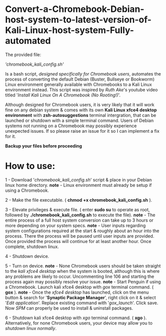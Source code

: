 # Convert-a-Chromebook-Debian-host-system-to-latest-version-of-Kali-Linux-host-system-Fully-automated
The provided file:

  *'chromebook_kali_config.sh'*

Is a bash script, *designed specifically for Chromebook users*, automates the process of converting the default Debian (Buster, Bullseye or Bookworm) Linux environment generally available with Chromebooks to a Kali Linux environment instead. This script was inspired by *Ruth Ake*'s youtube video titled '*Install Kali Linux On A Chromebook (No Rooting!)*'.

Although designed for Chromebook users, it is very likely that it will work fine on any debian system & comes with its own **Kali Linux xfce4 desktop environment** with **zsh-autosuggestions** terminal intergration, that can be launched or shutdown with a simple terminal command. Users of Debian systems not running on a Chromebook may possibly experience unexpected issues. If so please raise an issue for it so I can implement a fix for it.


   **Backup your files before proceeding**




# How to use:
1 - Download '*chromebook_kali_config.sh*' script & place in your Debian linux home directory.
**note** - Linux environment must already be setup if using a Chromebook.

2 - Make the file executable. ( **chmod +x chromebook_kali_config.sh** ).

3 - Elevate privileges & execute file. ( enter **sudo su** to operate as root, followed by **./chromebook_kali_config.sh** to execute the file).
**note** - The entire process of a full host system conversion can take up to 3 hours or more depending on your system specs.
**note** - User inputs regarding system configurations required at the start & roughly about an hour into the process. There the process will be paused until user inputs are provided. Once provided the process will continue for at least another hour. Once complete, shutdown linux.

4 - Shutdown device.

5 - Turn on device.
**note** - None Chromebook users should be taken straight to the *kali xfce4 desktop* when the system is booted, although this is where any problems are likely to occur. Uncommenting line 106 and starting the process again may possibly resolve your issue.
**note** - Start Penguin if using a Chromebook. Launch kali xfce4 desktop with *gox* terminal command. ( **gox** ).
**note** - Once the *xfce4 desktop* has launched, click on the menu button & search for '**Synaptic Package Manager**', right click on it & select '*Edit application*'. Replace existing command with '*gox_launch*'. Click save. Now *SPM* can properly be used to install & uninstall packages.

6 - Shutdown kali xfce4 desktop with *xgo* terminal command. ( **xgo** ). Alternatively, for none Chromebook users, your device may allow you to *shutdown linux normally*.
